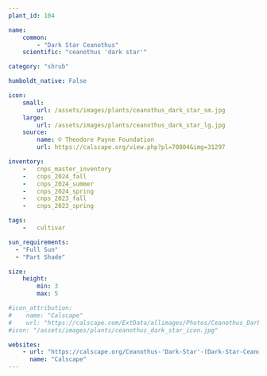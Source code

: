 ```yaml
---
plant_id: 104

name: 
    common: 
        - "Dark Star Ceanothus"   
    scientific: "ceanothus 'dark star'" 

category: "shrub"

humboldt_native: False

icon: 
    small: 
        url: /assets/images/plants/ceanothus_dark_star_sm.jpg 
    large: 
        url: /assets/images/plants/ceanothus_dark_star_lg.jpg 
    source: 
        name: © Theodore Payne Foundation
        url: https://calscape.org/view.php?pl=70804&img=31297 

inventory: 
    -   cnps_master_inventory
    -   cnps_2024_fall
    -   cnps_2024_summer
    -   cnps_2024_spring
    -   cnps_2023_fall
    -   cnps_2023_spring

tags:  
    -   cultivar

sun_requirements:
  - "Full Sun"
  - "Part Shade"

size:
    height: 
        min: 3
        max: 5

#icon_attribution: 
#    name: "Calscape"
#    url: "https://calscape.com/ExtData/allimages/Photos/Ceanothus_Dark_Star_image_5.jpg" 
#icon: "/assets/images/plants/ceanothus_dark_star_icon.jpg" 

websites:
    - url: "https://calscape.org/Ceanothus-'Dark-Star'-(Dark-Star-Ceanothus)"
      name: "Calscape"
---
```

